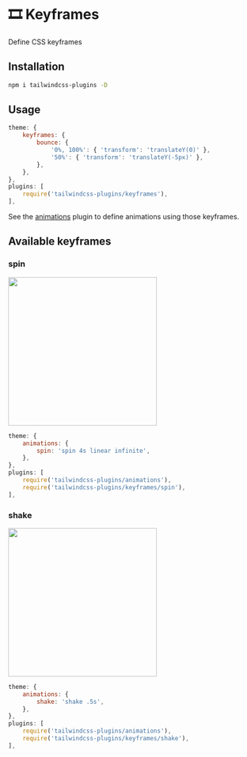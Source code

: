 # 🎞️ Keyframes

Define CSS keyframes

## Installation

```bash
npm i tailwindcss-plugins -D
```

## Usage
```js
theme: {
    keyframes: {
        bounce: {
            '0%, 100%': { 'transform': 'translateY(0)' },
            '50%': { 'transform': 'translateY(-5px)' },
        },
    },
},
plugins: [
    require('tailwindcss-plugins/keyframes'),
],
```

See the [animations](../animations) plugin to define animations using those keyframes.

## Available keyframes

### spin

<img src="https://user-images.githubusercontent.com/3642397/62825393-ae9afe00-bba2-11e9-8639-cfc6496b1dd6.gif" width="300">

```js
theme: {
    animations: {
        spin: 'spin 4s linear infinite',
    },
},
plugins: [
    require('tailwindcss-plugins/animations'),
    require('tailwindcss-plugins/keyframes/spin'),
],
```

### shake

<img src="https://user-images.githubusercontent.com/3642397/62825392-ae9afe00-bba2-11e9-9e55-f24eb372b198.gif" width="300">

```js
theme: {
    animations: {
        shake: 'shake .5s',
    },
},
plugins: [
    require('tailwindcss-plugins/animations'),
    require('tailwindcss-plugins/keyframes/shake'),
],
```
